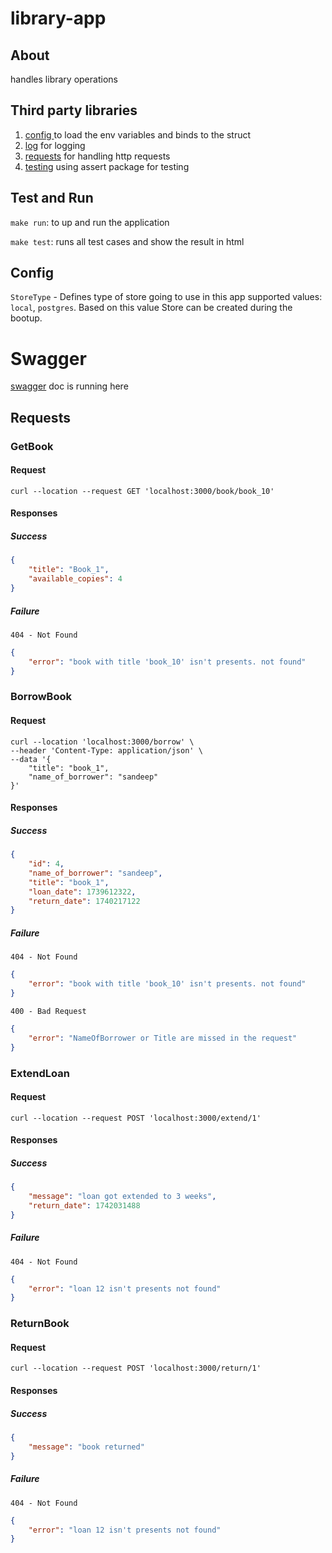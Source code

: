 # library-app

## About
handles library operations

## Third party libraries

1) [config ](github.com/kelseyhightower/envconfig) to load the env variables and binds to the struct
2) [log](go.uber.org/zap) for logging
3) [requests](https://github.com/gin-gonic/gin) for handling http requests
4) [testing](github.com/stretchr/testify/assert) using assert package for testing

## Test and Run

`make run`: to up and run the application

`make test`: runs all test cases and show the result in html

## Config

`StoreType` - Defines type of store going to use in this app supported values: `local`, `postgres`. Based on this value Store can be created during the bootup.

# Swagger
[swagger](http://localhost:3000/swagger/index.html#/default/post_return__id_) doc is running here

## Requests

### GetBook

#### Request

```
curl --location --request GET 'localhost:3000/book/book_10'
```

#### Responses

##### Success
```json
{
    "title": "Book_1",
    "available_copies": 4
}
```
##### Failure
`404 - Not Found`
```json
{
    "error": "book with title 'book_10' isn't presents. not found"
}
```

### BorrowBook

#### Request

```
curl --location 'localhost:3000/borrow' \
--header 'Content-Type: application/json' \
--data '{
    "title": "book_1",
    "name_of_borrower": "sandeep"
}'
```

#### Responses

##### Success
```json
{
    "id": 4,
    "name_of_borrower": "sandeep",
    "title": "book_1",
    "loan_date": 1739612322,
    "return_date": 1740217122
}
```
##### Failure
`404 - Not Found`
```json
{
    "error": "book with title 'book_10' isn't presents. not found"
}
```
`400 - Bad Request`
```json
{
    "error": "NameOfBorrower or Title are missed in the request"
}
```

### ExtendLoan

#### Request

```
curl --location --request POST 'localhost:3000/extend/1'
```

#### Responses

##### Success
```json
{
    "message": "loan got extended to 3 weeks",
    "return_date": 1742031488
}
```
##### Failure
`404 - Not Found`
```json
{
    "error": "loan 12 isn't presents not found"
}
```

### ReturnBook

#### Request

```
curl --location --request POST 'localhost:3000/return/1'
```

#### Responses

##### Success
```json
{
    "message": "book returned"
}
```

##### Failure
`404 - Not Found`
```json
{
    "error": "loan 12 isn't presents not found"
}
```

